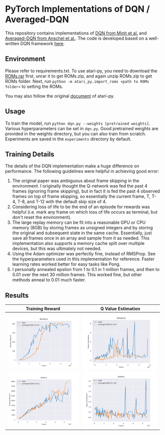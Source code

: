 # PyTorch Implementations of DQN / Averaged-DQN

This repository contains implementations of [DQN from Minh et al.](https://www.nature.com/articles/nature14236) and [Averaged-DQN from Anschel et al.](https://arxiv.org/abs/1611.01929). The code is developed based on a well-written DQN framework [here](https://github.com/jacobaustin123/pytorch-dqn?fbclid=IwAR1dHI4btERitaWTPjZ0qEw9vknLwZdTK34HL5wjnkYN9uSvxI5E3tuY27k).


## Environment
Please refer to requirements.txt.
To use atari-py, you need to download the [ROMs.rar](http://www.atarimania.com/rom_collection_archive_atari_2600_roms.html) first, unrar it to get ROMs.zip, and again unzip ROMs.zip to get ROMs folder.
Next, run 
`python -m atari_py.import_roms <path to ROMs folder>`
to setting the ROMs.

You may also follow the original [document](https://github.com/openai/atari-py#roms) of atari-py.

## Usage

To train the model, run `python dqn.py --weights [pretrained weights]`. Various hyperparameters can be set in `dqn.py`. Good pretrained weights are provided in the weights directory, but you can also train from scratch. Experiments are saved in the `experiments` directory by default.

## Training Details

The details of the DQN implementation make a huge difference on performance. The following guidelines were helpful in achieving good error:

1. The original paper was ambiguous about frame skipping in the environment. I originally thought the Q-network was fed the past 4 frames (ignoring frame skipping), but in fact it is fed the past 4 observed frames on top of frame skipping, so essentially the current frame, T, T-4, T-8, and T-12 with the default skip size of 4. 
2. Considering loss of life to be the end of an episode for rewards was helpful (i.e. mark any frame on which loss of life occurs as terminal, but don't reset the environment).
3. The large replay memory can be fit into a reasonable GPU or CPU memory (8GB) by storing frames as unsigned integers and by storing the original and subsequent state in the same cache. Essentially, just save all frames once in an array and sample from it as needed. This implementation also supports a memory cache split over multiple devices, but this was ultimately not needed.
4. Using the Adam optimizer was perfectly fine, instead of RMSProp. See the hyperparameters used in this implementation for reference. Faster learning rates worked better for easy tasks like Pong.
5. I personally annealed epsilon from 1 to 0.1 in 1 million frames, and then to 0.01 over the next 30 million frames. This worked fine, but other methods anneal to 0.01 much faster.

## Results
Training Reward |  Q Value Estimation
:-------------------------:|:-------------------------:
![episode-reward](plots/breakout_training_reward.png) | ![episode-reward](plots/breakout_q_value.png)
![episode-reward](plots/asterix_training_reward.png) | ![episode-reward](plots/asterix_q_value.png)


